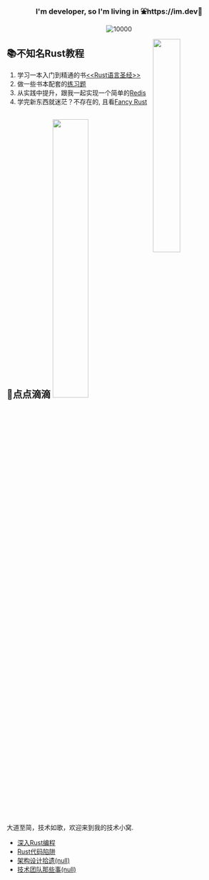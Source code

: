 <h3 align="center">I'm developer, so I'm living in ⛲️https://im.dev🌲  </h3>

<p align="middle">
   <img src="https://komarev.com/ghpvc/?username=sunface" alt="10000" />
</p>


  
<a href="https://github.com/savecost/datav">
  <img src="https://github.com/sunface/sunface/blob/master/assets/ferris.gif" align="right" width="35%"/>
</a>

## 📚不知名Rust教程
1. 学习一本入门到精通的书[<<Rust语言圣经>>](https://github.com/sunface/rust-course)
2. 做一些书本配套的[练习题](https://github.com/sunface/rust-course/tree/main/course-book/excercises)
3. 从实践中提升，跟我一起实现一个简单的[Redis](https://github.com/sunface/rust-course/tree/main/pratice/mini-redis)
4. 学完新东西就迷茫？不存在的, 且看[Fancy Rust](https://github.com/sunface/fancy-rust)


## 📖点点滴滴   <img width="40%" src="https://github-readme-stats.vercel.app/api?username=sunface&show_icons=true&theme=radical&hide=prs,contribs">
大道至简，技术如歌，欢迎来到我的技术小窝.

- [深入Rust编程](https://www.zhihu.com/column/c_1454398504831115264)
- [Rust代码陷阱](https://www.zhihu.com/column/c_1454754106916806656)
- [架构设计拾遗(null)](https://www.zhihu.com/column/c_1458369953824534528)
- [技术团队那些事(null)](https://www.zhihu.com/column/c_1458370426421911552)




